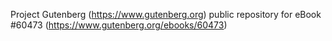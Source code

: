 Project Gutenberg (https://www.gutenberg.org) public repository for eBook #60473 (https://www.gutenberg.org/ebooks/60473)
